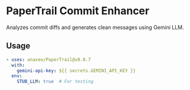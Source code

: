 # PaperTrail Commit Enhancer

Analyzes commit diffs and generates clean messages using Gemini LLM.

## Usage
```yaml
- uses: anaveo/PaperTrail@v0.0.7
  with:
    gemini-api-key: ${{ secrets.GEMINI_API_KEY }}
  env:
    STUB_LLM: true  # For testing